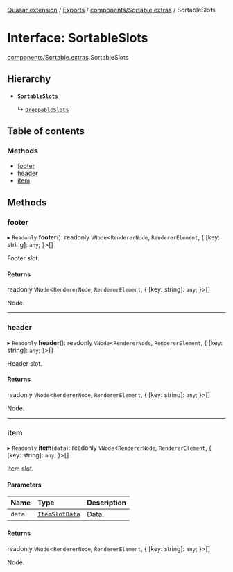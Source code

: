 [Quasar extension](../index.md) / [Exports](../modules.md) / [components/Sortable.extras](../modules/components_Sortable_extras.md) / SortableSlots

# Interface: SortableSlots

[components/Sortable.extras](../modules/components_Sortable_extras.md).SortableSlots

## Hierarchy

- **`SortableSlots`**

  ↳ [`DroppableSlots`](components_Droppable_extras.DroppableSlots.md)

## Table of contents

### Methods

- [footer](components_Sortable_extras.SortableSlots.md#footer)
- [header](components_Sortable_extras.SortableSlots.md#header)
- [item](components_Sortable_extras.SortableSlots.md#item)

## Methods

### footer

▸ `Readonly` **footer**(): readonly `VNode`<`RendererNode`, `RendererElement`, { [key: string]: `any`;  }\>[]

Footer slot.

#### Returns

readonly `VNode`<`RendererNode`, `RendererElement`, { [key: string]: `any`;  }\>[]

Node.

___

### header

▸ `Readonly` **header**(): readonly `VNode`<`RendererNode`, `RendererElement`, { [key: string]: `any`;  }\>[]

Header slot.

#### Returns

readonly `VNode`<`RendererNode`, `RendererElement`, { [key: string]: `any`;  }\>[]

Node.

___

### item

▸ `Readonly` **item**(`data`): readonly `VNode`<`RendererNode`, `RendererElement`, { [key: string]: `any`;  }\>[]

Item slot.

#### Parameters

| Name | Type | Description |
| :------ | :------ | :------ |
| `data` | [`ItemSlotData`](components_Sortable_extras.ItemSlotData.md) | Data. |

#### Returns

readonly `VNode`<`RendererNode`, `RendererElement`, { [key: string]: `any`;  }\>[]

Node.
